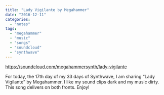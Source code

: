 ```yaml
---
title: "Lady Vigilante by Megahammer"
date: "2016-12-11"
categories: 
  - "notes"
tags: 
  - "megahammer"
  - "music"
  - "songs"
  - "soundcloud"
  - "synthwave"
---
```


https://soundcloud.com/megahammersynth/lady-vigilante

For today, the 17th day of my 33 days of Synthwave, I am sharing “Lady Vigilante” by Megahammer. I like my sound clips dark and my music dirty. This song delivers on both fronts. Enjoy!
